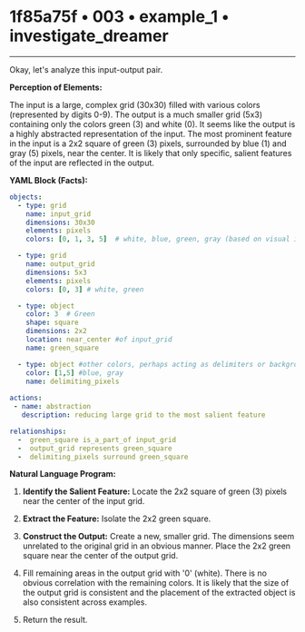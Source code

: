 # 1f85a75f • 003 • example_1 • investigate_dreamer

---
Okay, let's analyze this input-output pair.

**Perception of Elements:**

The input is a large, complex grid (30x30) filled with various colors (represented by digits 0-9). The output is a much smaller grid (5x3) containing only the colors green (3) and white (0). It seems like the output is a highly abstracted representation of the input.  The most prominent feature in the input is a 2x2 square of green (3) pixels, surrounded by blue (1) and gray (5) pixels, near the center. It is likely that only specific, salient features of the input are reflected in the output.

**YAML Block (Facts):**



```yaml
objects:
  - type: grid
    name: input_grid
    dimensions: 30x30
    elements: pixels
    colors: [0, 1, 3, 5]  # white, blue, green, gray (based on visual inspection of input image)

  - type: grid
    name: output_grid
    dimensions: 5x3
    elements: pixels
    colors: [0, 3] # white, green

  - type: object
    color: 3  # Green
    shape: square
    dimensions: 2x2
    location: near_center #of input_grid
    name: green_square

  - type: object #other colors, perhaps acting as delimiters or background
    color: [1,5] #blue, gray
    name: delimiting_pixels
    
actions:
 - name: abstraction
   description: reducing large grid to the most salient feature

relationships:
  -  green_square is_a_part_of input_grid
  -  output_grid represents green_square
  -  delimiting_pixels surround green_square

```



**Natural Language Program:**

1.  **Identify the Salient Feature:** Locate the 2x2 square of green (3) pixels near the center of the input grid.

2.  **Extract the Feature:** Isolate the 2x2 green square.

3.  **Construct the Output:** Create a new, smaller grid. The dimensions seem unrelated to the original grid in an obvious manner. Place the 2x2 green square near the center of the output grid.

4.  Fill remaining areas in the output grid with '0' (white). There is no obvious correlation with the remaining colors.
It is likely that the size of the output grid is consistent and the placement of the extracted object is also consistent across examples.

5. Return the result.

